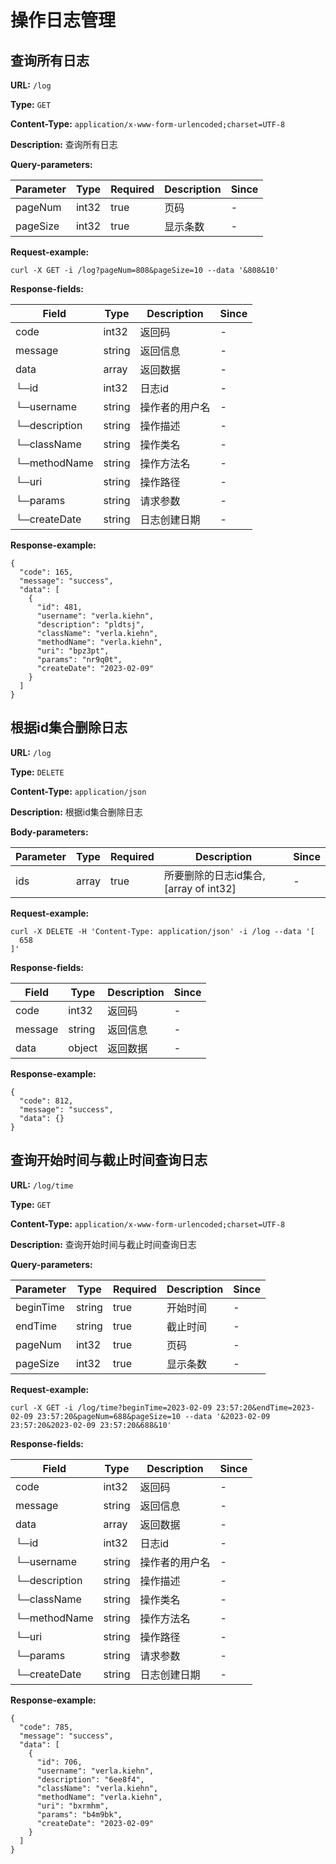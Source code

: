 
# 操作日志管理
## 查询所有日志

**URL:** `/log`

**Type:** `GET`


**Content-Type:** `application/x-www-form-urlencoded;charset=UTF-8`

**Description:** 查询所有日志



**Query-parameters:**

| Parameter | Type | Required | Description | Since |
|-----------|------|----------|-------------|-------|
|pageNum|int32|true| 页码|-|
|pageSize|int32|true|显示条数|-|


**Request-example:**
```
curl -X GET -i /log?pageNum=808&pageSize=10 --data '&808&10'
```

**Response-fields:**

| Field | Type | Description | Since |
|-------|------|-------------|-------|
|code|int32|返回码|-|
|message|string|返回信息|-|
|data|array|返回数据|-|
|└─id|int32|日志id|-|
|└─username|string|操作者的用户名|-|
|└─description|string|操作描述|-|
|└─className|string|操作类名|-|
|└─methodName|string|操作方法名|-|
|└─uri|string|操作路径|-|
|└─params|string|请求参数|-|
|└─createDate|string|日志创建日期|-|

**Response-example:**
```
{
  "code": 165,
  "message": "success",
  "data": [
    {
      "id": 481,
      "username": "verla.kiehn",
      "description": "pldtsj",
      "className": "verla.kiehn",
      "methodName": "verla.kiehn",
      "uri": "bpz3pt",
      "params": "nr9q0t",
      "createDate": "2023-02-09"
    }
  ]
}
```

## 根据id集合删除日志

**URL:** `/log`

**Type:** `DELETE`


**Content-Type:** `application/json`

**Description:** 根据id集合删除日志




**Body-parameters:**

| Parameter | Type | Required | Description | Since |
|-----------|------|----------|-------------|-------|
|ids|array|true|所要删除的日志id集合,[array of int32]|-|

**Request-example:**
```
curl -X DELETE -H 'Content-Type: application/json' -i /log --data '[
  658
]'
```

**Response-fields:**

| Field | Type | Description | Since |
|-------|------|-------------|-------|
|code|int32|返回码|-|
|message|string|返回信息|-|
|data|object|返回数据|-|

**Response-example:**
```
{
  "code": 812,
  "message": "success",
  "data": {}
}
```

## 查询开始时间与截止时间查询日志

**URL:** `/log/time`

**Type:** `GET`


**Content-Type:** `application/x-www-form-urlencoded;charset=UTF-8`

**Description:** 查询开始时间与截止时间查询日志



**Query-parameters:**

| Parameter | Type | Required | Description | Since |
|-----------|------|----------|-------------|-------|
|beginTime|string|true|开始时间|-|
|endTime|string|true|  截止时间|-|
|pageNum|int32|true|  页码|-|
|pageSize|int32|true| 显示条数|-|


**Request-example:**
```
curl -X GET -i /log/time?beginTime=2023-02-09 23:57:20&endTime=2023-02-09 23:57:20&pageNum=688&pageSize=10 --data '&2023-02-09 23:57:20&2023-02-09 23:57:20&688&10'
```

**Response-fields:**

| Field | Type | Description | Since |
|-------|------|-------------|-------|
|code|int32|返回码|-|
|message|string|返回信息|-|
|data|array|返回数据|-|
|└─id|int32|日志id|-|
|└─username|string|操作者的用户名|-|
|└─description|string|操作描述|-|
|└─className|string|操作类名|-|
|└─methodName|string|操作方法名|-|
|└─uri|string|操作路径|-|
|└─params|string|请求参数|-|
|└─createDate|string|日志创建日期|-|

**Response-example:**
```
{
  "code": 785,
  "message": "success",
  "data": [
    {
      "id": 706,
      "username": "verla.kiehn",
      "description": "6ee8f4",
      "className": "verla.kiehn",
      "methodName": "verla.kiehn",
      "uri": "bxrmhm",
      "params": "b4m9bk",
      "createDate": "2023-02-09"
    }
  ]
}
```

